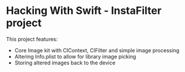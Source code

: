 # Hacking With Swift - InstaFilter project

This project features:
- Core Image kit with CIContext, CIFilter and simple image processing
- Altering Info.plist to allow for library image picking
- Storing altered images back to the device
